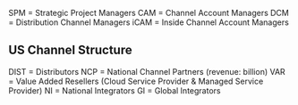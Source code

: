 SPM = Strategic Project Managers
CAM = Channel Account Managers
DCM = Distribution Channel Managers
iCAM = Inside Channel Account Managers

## US Channel Structure

DIST = Distributors
NCP = National Channel Partners (revenue: billion)
VAR = Value Added Resellers (Cloud Service Provider & Managed Service Provider)
NI = National Integrators 
GI = Global Integrators

